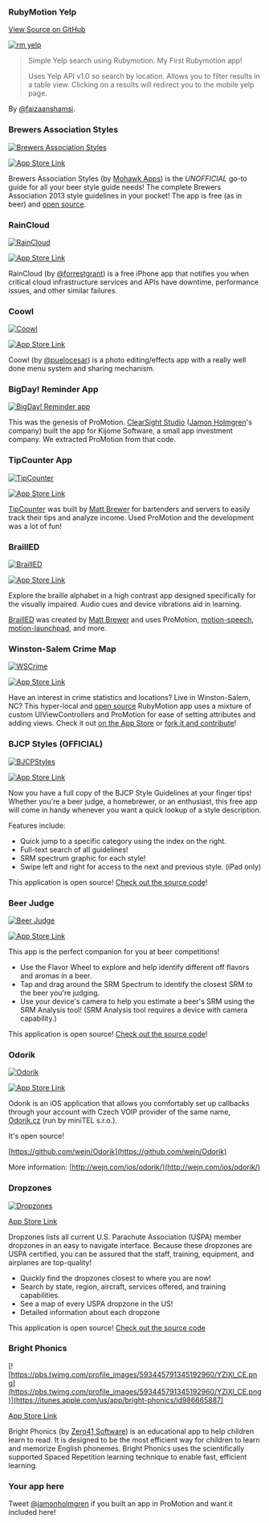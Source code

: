 ### RubyMotion Yelp

[View Source on GitHub](https://github.com/faizaanshamsi/rubymotion_yelp)

[![rm yelp](http://media.clearsightstudio.com/jamon/iOS_Simulator__iPhone_Retina_4inch__iOS_7.0.3_11B508_20140114_091423.jpg)](https://github.com/faizaanshamsi/rubymotion_yelp)

> Simple Yelp search using Rubymotion. My First Rubymotion app!
>
> Uses Yelp API v1.0 so search by location. Allows you to filter results in a table view. Clicking on a results will redirect you to the mobile yelp page.

By [@faizaanshamsi](https://twitter.com/faizaanshamsi).

### Brewers Association Styles

[![Brewers Association Styles](http://a3.mzstatic.com/us/r30/Purple6/v4/65/83/4e/65834e58-9872-a839-98db-bdbeda61de45/mzl.yaxkfpsv.175x175-75.jpg)](http://www.mohawkapps.com/app/brewers-association-styles/)

[![App Store Link](https://a248.e.akamai.net/camo.github.com/9cbd2153e42bdb92ce53083d2a614989408ea054/687474703a2f2f722e6d7a7374617469632e636f6d2f696d616765732f7765622f6c696e6b6d616b65722f62616467655f61707073746f72652d6c72672e676966
)](https://itunes.apple.com/us/app/brewers-association-styles/id670470983?mt=8&uo=4&at=10l4yY&ct=promotionwiki)

Brewers Association Styles (by [Mohawk Apps](http://www.mohawkapps.com/)) is the _UNOFFICIAL_ go-to guide for all your beer style guide needs! The complete Brewers Association 2013 style guidelines in your pocket! The app is free (as in beer) and [open source](https://github.com/MohawkApps/BAStyleGuide).

### RainCloud

[![RainCloud](http://a1.mzstatic.com/us/r30/Purple4/v4/a1/83/60/a183608c-1bf4-172c-a17d-b71c1bc213d7/mzl.gdviwmld.175x175-75.jpg)](http://www.raincloudalerts.com/)

[![App Store Link](https://a248.e.akamai.net/camo.github.com/9cbd2153e42bdb92ce53083d2a614989408ea054/687474703a2f2f722e6d7a7374617469632e636f6d2f696d616765732f7765622f6c696e6b6d616b65722f62616467655f61707073746f72652d6c72672e676966
)](https://itunes.apple.com/us/app/raincloud/id632130365?mt=8)

RainCloud (by [@forrestgrant](https://twitter.com/forrestgrant)) is a free iPhone app that notifies you when critical cloud infrastructure services and APIs have downtime, performance issues, and other similar failures.

### Coowl

[![Coowl](http://a4.mzstatic.com/us/r1000/044/Purple/v4/eb/6f/5a/eb6f5ad5-e6b9-d76d-9165-4f568bc87bc3/mzl.exefkfxt.175x175-75.jpg)](https://itunes.apple.com/us/app/coowl/id657397623)

[![App Store Link](https://a248.e.akamai.net/camo.github.com/9cbd2153e42bdb92ce53083d2a614989408ea054/687474703a2f2f722e6d7a7374617469632e636f6d2f696d616765732f7765622f6c696e6b6d616b65722f62616467655f61707073746f72652d6c72672e676966
)](https://itunes.apple.com/us/app/coowl/id657397623)

Coowl (by [@puelocesar](https://twitter.com/puelocesar)) is a photo editing/effects app with a really well done menu system and sharing mechanism.

### BigDay! Reminder App

[![BigDay! Reminder app](http://a1.mzstatic.com/us/r1000/066/Purple2/v4/59/26/c7/5926c7fb-0a28-c770-ce10-5d3509edb06a/mzl.xauslwqp.175x175-75.jpg)](https://itunes.apple.com/us/app/bigday!/id571756685?ls=1&mt=8)

This was the genesis of ProMotion. [ClearSight Studio](http://www.clearsightstudio.com/) ([Jamon Holmgren](http://twitter.com/jamonholmgren)'s company) built the app for Kijome Software, a small app investment company. We extracted ProMotion from that code.

### TipCounter App

[![TipCounter](http://a1.mzstatic.com/us/r30/Purple/v4/49/f5/b4/49f5b434-07ac-7292-8437-556b3dc025d5/mzl.pitrhwco.175x175-75.jpg)](https://itunes.apple.com/us/app/tip-counter/id418749608?mt=8&ls=1)

[![App Store Link](https://a248.e.akamai.net/camo.github.com/9cbd2153e42bdb92ce53083d2a614989408ea054/687474703a2f2f722e6d7a7374617469632e636f6d2f696d616765732f7765622f6c696e6b6d616b65722f62616467655f61707073746f72652d6c72672e676966
)](https://itunes.apple.com/us/app/tip-counter/id418749608?mt=8&ls=1)

[TipCounter](http://www.tipcounterapp.com) was built by [Matt Brewer](https://github.com/macfanatic/) for bartenders and servers to easily track their tips and analyze income.  Used ProMotion and the development was a lot of fun!

### BraillED

[![BraillED](http://a1.mzstatic.com/us/r30/Purple/v4/c7/79/6a/c7796a36-ef17-c056-073d-6ebea335ebff/mzl.frehfqca.175x175-75.jpg)](https://itunes.apple.com/us/app/brailled/id839690467?mt=8)

[![App Store Link](https://a248.e.akamai.net/camo.github.com/9cbd2153e42bdb92ce53083d2a614989408ea054/687474703a2f2f722e6d7a7374617469632e636f6d2f696d616765732f7765622f6c696e6b6d616b65722f62616467655f61707073746f72652d6c72672e676966
)](https://itunes.apple.com/us/app/brailled/id839690467?mt=8)

Explore the braille alphabet in a high contrast app designed specifically for the visually impaired. Audio cues and device vibrations aid in learning.

[BraillED](http://www.brailledapp.com) was created by [Matt Brewer](https://github.com/macfanatic/) and uses ProMotion, [motion-speech](https://github.com/macfanatic/motion-speech), [motion-launchpad](https://github.com/macfanatic/motion-launchpad), and more.

### Winston-Salem Crime Map

[![WSCrime](http://a2.mzstatic.com/us/r1000/086/Purple/v4/f4/8d/82/f48d82c7-68bb-933d-5db3-7f93357ddf7b/mzl.dndttxht.175x175-75.jpg)](http://www.mohawkapps.com/app/winston-salem-crime-map/)

[![App Store Link](https://a248.e.akamai.net/camo.github.com/9cbd2153e42bdb92ce53083d2a614989408ea054/687474703a2f2f722e6d7a7374617469632e636f6d2f696d616765732f7765622f6c696e6b6d616b65722f62616467655f61707073746f72652d6c72672e676966
)](https://itunes.apple.com/us/app/winston-salem-crime-map/id472546582?mt=8&uo=4&at=10l4yY&ct=promotionwiki)

Have an interest in crime statistics and locations? Live in Winston-Salem, NC? This hyper-local and [open source](https://github.com/MohawkApps/WSCrime) RubyMotion app uses a mixture of custom UIViewControllers and ProMotion for ease of setting attributes and adding views. Check it out [on the App Store](https://itunes.apple.com/us/app/winston-salem-crime-map/id472546582?mt=8&uo=4&at=10l4yY&ct=promotionwiki) or [fork it and contribute](https://github.com/MohawkApps/WSCrime)!

### BJCP Styles (OFFICIAL)

[![BJCPStyles](http://a5.mzstatic.com/us/r1000/004/Purple6/v4/d1/a9/66/d1a966cc-0b36-e528-d5cd-7bb3dd4df978/mzl.rfzwzkkg.175x175-75.jpg)](http://www.mohawkapps.com/app/bjcp-styles/)

[![App Store Link](https://a248.e.akamai.net/camo.github.com/9cbd2153e42bdb92ce53083d2a614989408ea054/687474703a2f2f722e6d7a7374617469632e636f6d2f696d616765732f7765622f6c696e6b6d616b65722f62616467655f61707073746f72652d6c72672e676966
)](https://itunes.apple.com/us/app/bjcp-styles/id293788663?mt=8&uo=4&at=10l4yY&ct=promotionwiki)

Now you have a full copy of the BJCP Style Guidelines at your finger tips! Whether you're a beer judge, a homebrewer, or an enthusiast, this free app will come in handy whenever you want a quick lookup of a style description.

Features include:
* Quick jump to a specific category using the index on the right.
* Full-text search of all guidelines!
* SRM spectrum graphic for each style!
* Swipe left and right for access to the next and previous style. (iPad only)

This application is open source! [Check out the source code](https://github.com/MohawkApps/BJCPStyleGuide)!

### Beer Judge

[![Beer Judge](http://a3.mzstatic.com/us/r1000/013/Purple4/v4/c0/4b/ff/c04bffc5-523f-bbe0-c22e-93283ee989db/mzl.ctvoovnz.175x175-75.jpg)](http://www.mohawkapps.com/app/beerjudge/)

[![App Store Link](https://a248.e.akamai.net/camo.github.com/9cbd2153e42bdb92ce53083d2a614989408ea054/687474703a2f2f722e6d7a7374617469632e636f6d2f696d616765732f7765622f6c696e6b6d616b65722f62616467655f61707073746f72652d6c72672e676966
)](https://itunes.apple.com/us/app/beer-judge/id666120064?mt=8&uo=4&at=10l4yY&ct=promotionwiki)

This app is the perfect companion for you at beer competitions!

* Use the Flavor Wheel to explore and help identify different off flavors and aromas in a beer.
* Tap and drag around the SRM Spectrum to identify the closest SRM to the beer you're judging.
* Use your device's camera to help you estimate a beer's SRM using the SRM Analysis tool! (SRM Analysis tool requires a device with camera capability.)

This application is open source! [Check out the source code](https://github.com/MohawkApps/BeerJudge)!

### Odorik

[![Odorik](http://a2.mzstatic.com/us/r1000/032/Purple4/v4/6d/0f/81/6d0f81bb-30eb-c37d-2d1e-83a3787abe1d/mzl.kzpndpmw.175x175-75.jpg)](https://itunes.apple.com/us/app/odorik/id682721789?mt=8)

[![App Store Link](https://a248.e.akamai.net/camo.github.com/9cbd2153e42bdb92ce53083d2a614989408ea054/687474703a2f2f722e6d7a7374617469632e636f6d2f696d616765732f7765622f6c696e6b6d616b65722f62616467655f61707073746f72652d6c72672e676966
)](https://itunes.apple.com/us/app/odorik/id682721789?ls=1&mt=8)

Odorik is an iOS application that allows you comfortably set up callbacks through your account with Czech VOIP provider of the same name, [Odorik.cz](http://Odorik.cz) (run by miniTEL s.r.o.).

It's open source!

[https://github.com/wejn/Odorik](https://github.com/wejn/Odorik)

More information: [http://wejn.com/ios/odorik/](http://wejn.com/ios/odorik/)

### Dropzones

[![Dropzones](https://github.com/OTGApps/Dropzones/blob/master/resources/Icon-120.png)](https://itunes.apple.com/us/app/dropzones-uspa-dropzone-finder/id960515397?mt=8&uo=4&at=10l4yY&ct=github)

[App Store Link](https://itunes.apple.com/us/app/dropzones-uspa-dropzone-finder/id960515397?mt=8&uo=4&at=10l4yY&ct=github)

Dropzones lists all current U.S. Parachute Association (USPA) member dropzones in an easy to navigate interface. Because these dropzones are USPA certified, you can be assured that the staff, training, equipment, and airplanes are top-quality!


* Quickly find the dropzones closest to where you are now!
* Search by state, region, aircraft, services offered, and training capabilities.
* See a map of every USPA dropzone in the US!
* Detailed information about each dropzone


This application is open source! [Check out the source code](https://github.com/OTGApps/Dropzones)

### Bright Phonics

[![https://pbs.twimg.com/profile_images/593445791345192960/YZlXl_CE.png](https://pbs.twimg.com/profile_images/593445791345192960/YZlXl_CE.png)](https://itunes.apple.com/us/app/bright-phonics/id986665887)

[App Store Link](https://itunes.apple.com/us/app/bright-phonics/id986665887)

Bright Phonics (by [Zero41 Software](http://zero41.com/bright-phonics/)) is an educational app to help children learn to read. It is designed to be the most efficient way for children to learn and memorize English phonemes. Bright Phonics uses the scientifically supported Spaced Repetition learning technique to enable fast, efficient learning.

### Your app here

Tweet [@jamonholmgren](https://twitter.com/jamonholmgren) if you built an app in ProMotion and want it included here!
